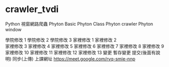 # crawler_tvdi
Python 視窗網路爬蟲
Phyton Basic
Phyton Class
Phyton crawler
Phyton window

學院修改 1
學院修改 2
學院修改 3
家裡修改 1
家裡修改 2  
家裡修改 3
家裡修改 4
家裡修改 5 
家裡修改 6
家裡修改 7
家裡修改 8
家裡修改 9
家裡修改 10
家裡修改 11
家裡修改 12
家裡修改 13
變更 暫存變更 提交(後面有說明) 同步(上傳)
上課網址 https://meet.google.com/rvq-smie-nnp
